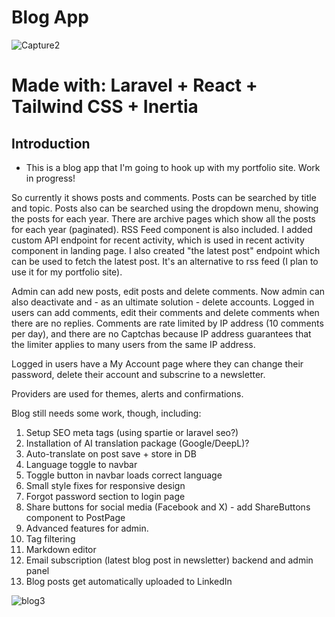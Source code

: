 # Blog App

![Capture2](https://github.com/user-attachments/assets/d7b27022-45c0-47f7-b1b8-70adfe710f4f)

# Made with: Laravel + React + Tailwind CSS + Inertia

## Introduction

- This is a blog app that I'm going to hook up with my portfolio site. Work in progress!

So currently it shows posts and comments. Posts can be searched by title and topic. Posts also can be searched using the dropdown menu, showing the posts for each year. There are archive pages which show all the posts for each year (paginated). RSS Feed component is also included. I added custom API endpoint for recent activity, which is used in recent activity component in landing page. I also created "the latest post" endpoint which can be used to fetch the latest post. It's an alternative to rss feed (I plan to use it for my portfolio site).

Admin can add new posts, edit posts and delete comments. Now admin can also deactivate and - as an ultimate solution - delete accounts. Logged in users can add comments, edit their comments and delete comments when there are no replies. Comments are rate limited by IP address (10 comments per day), and there are no Captchas because IP address guarantees that the limiter applies to many users from the same IP address.

Logged in users have a My Account page where they can change their password, delete their account and subscrine to a newsletter.

Providers are used for themes, alerts and confirmations.

Blog still needs some work, though, including:

1. Setup SEO meta tags (using spartie or laravel seo?)
2. Installation of AI translation package (Google/DeepL)?
3. Auto-translate on post save + store in DB
4. Language toggle to navbar
5. Toggle button in navbar loads correct language
6. Small style fixes for responsive design
7. Forgot password section to login page
8. Share buttons for social media (Facebook and X) - add ShareButtons component to PostPage
9. Advanced features for admin.
10. Tag filtering
11. Markdown editor
12. Email subscription (latest blog post in newsletter) backend and admin panel
13. Blog posts get automatically uploaded to LinkedIn

![blog3](https://github.com/user-attachments/assets/9b47ad5c-13f9-4858-9291-1eb1d2397d96)
